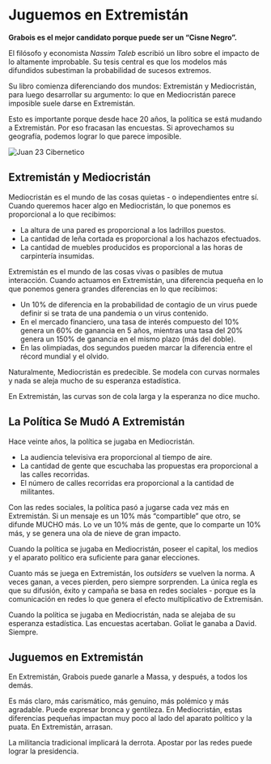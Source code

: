 # Juguemos en Extremistán
**Grabois es el mejor candidato porque puede ser un “Cisne Negro”.**

El filósofo y economista *Nassim Taleb* escribió un libro sobre el impacto de lo altamente improbable. Su tesis central es que los modelos más difundidos subestiman la probabilidad de sucesos extremos. 

Su libro comienza diferenciando dos mundos: Extremistán y Mediocristán, para luego desarrollar su argumento: lo que en Mediocristán parece imposible suele darse en Extremistán.

Esto es importante porque desde hace 20 años, la política se está mudando a Extremistán. Por eso fracasan las encuestas. Si aprovechamos su geografía, podemos lograr lo que parece imposible.

![Juan 23 Cibernetico](https://juanveintitres.github.io/grabornetica/imagenes/juanveintitres3.png)

## Extremistán y Mediocristán

Mediocristán es el mundo de las cosas quietas - o independientes entre sí. Cuando queremos hacer algo en Mediocristán, lo que ponemos es proporcional a lo que recibimos:

- La altura de una pared es proporcional a los ladrillos puestos.
- La cantidad de leña cortada es proporcional a los hachazos efectuados.
- La cantidad de muebles producidos es proporcional a las horas de carpintería insumidas.

Extremistán es el mundo de las cosas vivas o pasibles de mutua interacción. Cuando actuamos en Extremistán, una diferencia  pequeña en lo que ponemos genera grandes diferencias en lo que recibimos:

- Un 10% de diferencia en la probabilidad de contagio de un virus puede definir si se trata de una pandemia o un virus contenido.
- En el mercado financiero, una tasa de interés compuesto del 10% genera un 60% de ganancia en 5 años, mientras una tasa del 20% genera un 150% de ganancia en el mismo plazo (más del doble).
- En las olimpiadas, dos segundos pueden marcar la diferencia entre el récord mundial y el olvido.

Naturalmente, Mediocristán es predecible. Se modela con curvas normales y nada se aleja mucho de su esperanza estadística.

En Extremistán, las curvas son de cola larga y la esperanza no dice mucho.

## La Política Se Mudó A Extremistán

Hace veinte años, la política se jugaba en Mediocristán.

- La audiencia televisiva era proporcional al tiempo de aire.
- La cantidad de gente que escuchaba las propuestas era proporcional a las calles recorridas.
- El número de calles recorridas era proporcional a la cantidad de militantes.

Con las redes sociales, la política pasó a jugarse cada vez más en Extremistán. Si un mensaje es un 10% más “compartible” que otro, se difunde MUCHO más. Lo ve un 10% más de gente, que lo comparte un 10% más, y se genera una ola de nieve de gran impacto.

Cuando la política se jugaba en Mediocristán, poseer el capital, los medios y el aparato político era suficiente para ganar elecciones.

Cuanto más se juega en Extremistán, los *outsiders* se vuelven la norma. A veces ganan, a veces pierden, pero siempre sorprenden. La única regla es que su difusión, éxito y campaña se basa en redes sociales - porque es la comunicación en redes lo que genera el efecto multiplicativo de Extremisán.

Cuando la política se jugaba en Mediocristán, nada se alejaba de su esperanza estadística. Las encuestas acertaban. Goliat le ganaba a David. Siempre. 

## Juguemos en Extremistán

En Extremistán, Grabois puede ganarle a Massa, y después, a todos los demás.

Es más claro, más carismático, más genuino, más polémico y más agradable. Puede expresar bronca y gentileza. En Mediocristán, estas diferencias pequeñas impactan muy poco al lado del aparato político y la puata. En Extremistán, arrasan.

La militancia tradicional implicará la derrota. Apostar por las redes puede lograr la presidencia.
